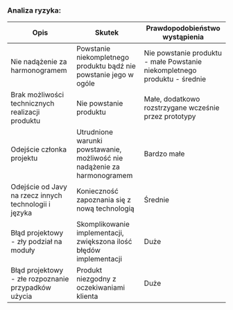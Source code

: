 ### Analiza ryzyka:

| Opis          | Skutek | Prawdopodobieństwo wystąpienia |
| ------------- | ------------- | ------------- |
| Nie nadążenie za harmonogramem  | Powstanie niekompletnego produktu bądź nie powstanie jego w ogóle  | Nie powstanie produktu - małe  Powstanie niekompletnego produktu - średnie
| Brak możliwości technicznych realizacji produktu  | Nie powstanie produktu  | Małe, dodatkowo rozstrzygane wcześnie przez prototypy
|Odejście członka projektu	|   Utrudnione warunki powstawanie, możliwość nie nadążenie za harmonogramem  |    Bardzo małe   |
| Odejście od Javy na rzecz innych technologii i języka| Konieczność zapoznania się z nową technologią| Średnie
| Błąd projektowy - zły podział na moduły| Skomplikowanie implementacji, zwiększona ilość błędów implementacji| Duże
| Błąd projektowy - złe rozpoznanie przypadków użycia| Produkt niezgodny z oczekiwaniami klienta| Duże
